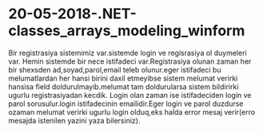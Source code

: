 # 20-05-2018-.NET-classes_arrays_modeling_winform
Bir registrasiya sistemimiz var.sistemde login ve regisrasiya ol duymeleri var.
Hemin sistemde  bir nece istifadeci var.Registrasiya olunan zaman her bir shexsden
ad,soyad,parol,email teleb olunur.eger istifadeci bu melumatlardan her hansi birini daxil etmeyibse sistem melumat verirki
hansisa field doldurulmayib.melumat tam doldurularsa sistem bildirirki ugurlu registrasiyadan kecdik.
  Login olan zaman ise istifadeciden login ve parol sorusulur.login istifadecinin emailidir.Eger login ve parol duzdurse ozaman melumat verirki ugurlu login olduq,eks halda error mesaj  verir(erro mesajda istenilen yazini yaza bilersiniz).
